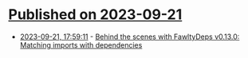 # [Published on 2023-09-21](index.md)

* [2023-09-21, 17:59:11](https://lobste.rs/s/yst7r6/behind_scenes_with_fawltydeps_v0_13_0) - [Behind the scenes with FawltyDeps v0.13.0: Matching imports with dependencies](https://www.tweag.io/blog/2023-09-21-fawltydeps-mapping-strategy/)
